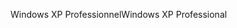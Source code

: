 <span data-ttu-id="a1529-101">Windows XP Professionnel</span><span class="sxs-lookup"><span data-stu-id="a1529-101">Windows XP Professional</span></span>
